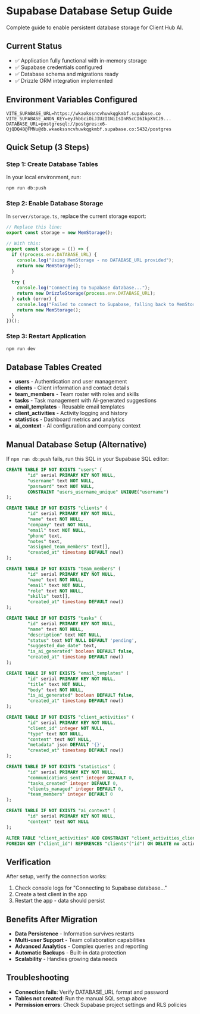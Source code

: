 # Supabase Database Setup Guide

Complete guide to enable persistent database storage for Client Hub AI.

## Current Status
- ✅ Application fully functional with in-memory storage
- ✅ Supabase credentials configured
- ✅ Database schema and migrations ready
- ✅ Drizzle ORM integration implemented

## Environment Variables Configured
```
VITE_SUPABASE_URL=https://wkaokssncvhuwkqgkmbf.supabase.co
VITE_SUPABASE_ANON_KEY=eyJhbGciOiJIUzI1NiIsInR5cCI6IkpXVCJ9...
DATABASE_URL=postgresql://postgres:x6-QjQDQ48@FMNu@db.wkaokssncvhuwkqgkmbf.supabase.co:5432/postgres
```

## Quick Setup (3 Steps)

### Step 1: Create Database Tables
In your local environment, run:
```bash
npm run db:push
```

### Step 2: Enable Database Storage
In `server/storage.ts`, replace the current storage export:
```typescript
// Replace this line:
export const storage = new MemStorage();

// With this:
export const storage = (() => {
  if (!process.env.DATABASE_URL) {
    console.log("Using MemStorage - no DATABASE_URL provided");
    return new MemStorage();
  }
  
  try {
    console.log("Connecting to Supabase database...");
    return new DrizzleStorage(process.env.DATABASE_URL);
  } catch (error) {
    console.log("Failed to connect to Supabase, falling back to MemStorage:", error instanceof Error ? error.message : "Unknown error");
    return new MemStorage();
  }
})();
```

### Step 3: Restart Application
```bash
npm run dev
```

## Database Tables Created
- **users** - Authentication and user management
- **clients** - Client information and contact details
- **team_members** - Team roster with roles and skills
- **tasks** - Task management with AI-generated suggestions
- **email_templates** - Reusable email templates
- **client_activities** - Activity logging and history
- **statistics** - Dashboard metrics and analytics
- **ai_context** - AI configuration and company context

## Manual Database Setup (Alternative)
If `npm run db:push` fails, run this SQL in your Supabase SQL editor:

```sql
CREATE TABLE IF NOT EXISTS "users" (
        "id" serial PRIMARY KEY NOT NULL,
        "username" text NOT NULL,
        "password" text NOT NULL,
        CONSTRAINT "users_username_unique" UNIQUE("username")
);

CREATE TABLE IF NOT EXISTS "clients" (
        "id" serial PRIMARY KEY NOT NULL,
        "name" text NOT NULL,
        "company" text NOT NULL,
        "email" text NOT NULL,
        "phone" text,
        "notes" text,
        "assigned_team_members" text[],
        "created_at" timestamp DEFAULT now()
);

CREATE TABLE IF NOT EXISTS "team_members" (
        "id" serial PRIMARY KEY NOT NULL,
        "name" text NOT NULL,
        "email" text NOT NULL,
        "role" text NOT NULL,
        "skills" text[],
        "created_at" timestamp DEFAULT now()
);

CREATE TABLE IF NOT EXISTS "tasks" (
        "id" serial PRIMARY KEY NOT NULL,
        "name" text NOT NULL,
        "description" text NOT NULL,
        "status" text NOT NULL DEFAULT 'pending',
        "suggested_due_date" text,
        "is_ai_generated" boolean DEFAULT false,
        "created_at" timestamp DEFAULT now()
);

CREATE TABLE IF NOT EXISTS "email_templates" (
        "id" serial PRIMARY KEY NOT NULL,
        "title" text NOT NULL,
        "body" text NOT NULL,
        "is_ai_generated" boolean DEFAULT false,
        "created_at" timestamp DEFAULT now()
);

CREATE TABLE IF NOT EXISTS "client_activities" (
        "id" serial PRIMARY KEY NOT NULL,
        "client_id" integer NOT NULL,
        "type" text NOT NULL,
        "content" text NOT NULL,
        "metadata" json DEFAULT '{}',
        "created_at" timestamp DEFAULT now()
);

CREATE TABLE IF NOT EXISTS "statistics" (
        "id" serial PRIMARY KEY NOT NULL,
        "communications_sent" integer DEFAULT 0,
        "tasks_created" integer DEFAULT 0,
        "clients_managed" integer DEFAULT 0,
        "team_members" integer DEFAULT 0
);

CREATE TABLE IF NOT EXISTS "ai_context" (
        "id" serial PRIMARY KEY NOT NULL,
        "content" text NOT NULL
);

ALTER TABLE "client_activities" ADD CONSTRAINT "client_activities_client_id_clients_id_fk" 
FOREIGN KEY ("client_id") REFERENCES "clients"("id") ON DELETE no action ON UPDATE no action;
```

## Verification
After setup, verify the connection works:
1. Check console logs for "Connecting to Supabase database..."
2. Create a test client in the app
3. Restart the app - data should persist

## Benefits After Migration
- **Data Persistence** - Information survives restarts
- **Multi-user Support** - Team collaboration capabilities
- **Advanced Analytics** - Complex queries and reporting
- **Automatic Backups** - Built-in data protection
- **Scalability** - Handles growing data needs

## Troubleshooting
- **Connection fails**: Verify DATABASE_URL format and password
- **Tables not created**: Run the manual SQL setup above
- **Permission errors**: Check Supabase project settings and RLS policies